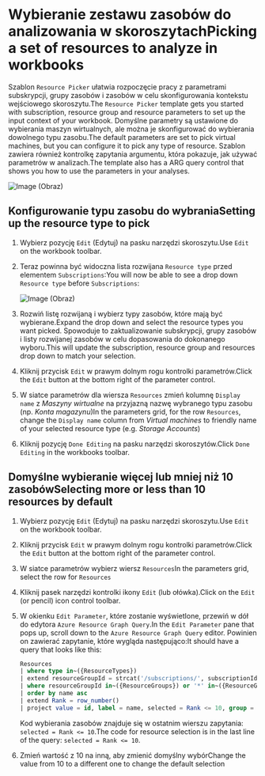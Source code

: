 # <a name="picking-a-set-of-resources-to-analyze-in-workbooks"></a><span data-ttu-id="a9288-101">Wybieranie zestawu zasobów do analizowania w skoroszytach</span><span class="sxs-lookup"><span data-stu-id="a9288-101">Picking a set of resources to analyze in workbooks</span></span>

<span data-ttu-id="a9288-102">Szablon `Resource Picker` ułatwia rozpoczęcie pracy z parametrami subskrypcji, grupy zasobów i zasobów w celu skonfigurowania kontekstu wejściowego skoroszytu.</span><span class="sxs-lookup"><span data-stu-id="a9288-102">The `Resource Picker` template gets you started with subscription, resource group and resource parameters to set up the input context of your workbook.</span></span> <span data-ttu-id="a9288-103">Domyślne parametry są ustawione do wybierania maszyn wirtualnych, ale można je skonfigurować do wybierania dowolnego typu zasobu.</span><span class="sxs-lookup"><span data-stu-id="a9288-103">The default parameters are set to pick virtual machines, but you can configure it to pick any type of resource.</span></span> <span data-ttu-id="a9288-104">Szablon zawiera również kontrolkę zapytania argumentu, która pokazuje, jak używać parametrów w analizach.</span><span class="sxs-lookup"><span data-stu-id="a9288-104">The template also has a ARG query control that shows you how to use the parameters in your analyses.</span></span>

![Image (Obraz)](Full.png)

## <a name="setting-up-the-resource-type-to-pick"></a><span data-ttu-id="a9288-106">Konfigurowanie typu zasobu do wybrania</span><span class="sxs-lookup"><span data-stu-id="a9288-106">Setting up the resource type to pick</span></span>

1. <span data-ttu-id="a9288-107">Wybierz pozycję `Edit` (Edytuj) na pasku narzędzi skoroszytu.</span><span class="sxs-lookup"><span data-stu-id="a9288-107">Use `Edit` on the workbook toolbar.</span></span>
2. <span data-ttu-id="a9288-108">Teraz powinna być widoczna lista rozwijana `Resource type` przed elementem `Subscriptions`:</span><span class="sxs-lookup"><span data-stu-id="a9288-108">You will now be able to see a drop down `Resource type` before `Subscriptions`:</span></span>

    ![Image (Obraz)](Parameter.png)
3. <span data-ttu-id="a9288-110">Rozwiń listę rozwijaną i wybierz typy zasobów, które mają być wybierane.</span><span class="sxs-lookup"><span data-stu-id="a9288-110">Expand the drop down and select the resource types you want picked.</span></span> <span data-ttu-id="a9288-111">Spowoduje to zaktualizowanie subskrypcji, grupy zasobów i listy rozwijanej zasobów w celu dopasowania do dokonanego wyboru.</span><span class="sxs-lookup"><span data-stu-id="a9288-111">This will update the subscription, resource group and resources drop down to match your selection.</span></span>
4. <span data-ttu-id="a9288-112">Kliknij przycisk `Edit` w prawym dolnym rogu kontrolki parametrów.</span><span class="sxs-lookup"><span data-stu-id="a9288-112">Click the `Edit` button at the bottom right of the parameter control.</span></span>
5. <span data-ttu-id="a9288-113">W siatce parametrów dla wiersza `Resources` zmień kolumnę `Display name` z _Maszyny wirtualne_ na przyjazną nazwę wybranego typu zasobu (np. _Konta magazynu_)</span><span class="sxs-lookup"><span data-stu-id="a9288-113">In the parameters grid, for the row `Resources`, change the `Display name` column from _Virtual machines_ to friendly name of your selected resource type (e.g. _Storage Accounts_)</span></span>
6. <span data-ttu-id="a9288-114">Kliknij pozycję `Done Editing` na pasku narzędzi skoroszytów.</span><span class="sxs-lookup"><span data-stu-id="a9288-114">Click `Done Editing` in the workbooks toolbar.</span></span>

## <a name="selecting-more-or-less-than-10-resources-by-default"></a><span data-ttu-id="a9288-115">Domyślne wybieranie więcej lub mniej niż 10 zasobów</span><span class="sxs-lookup"><span data-stu-id="a9288-115">Selecting more or less than 10 resources by default</span></span>

1. <span data-ttu-id="a9288-116">Wybierz pozycję `Edit` (Edytuj) na pasku narzędzi skoroszytu.</span><span class="sxs-lookup"><span data-stu-id="a9288-116">Use `Edit` on the workbook toolbar.</span></span>
2. <span data-ttu-id="a9288-117">Kliknij przycisk `Edit` w prawym dolnym rogu kontrolki parametrów.</span><span class="sxs-lookup"><span data-stu-id="a9288-117">Click the `Edit` button at the bottom right of the parameter control.</span></span>
3. <span data-ttu-id="a9288-118">W siatce parametrów wybierz wiersz `Resources`</span><span class="sxs-lookup"><span data-stu-id="a9288-118">In the parameters grid, select the row for `Resources`</span></span>
4. <span data-ttu-id="a9288-119">Kliknij pasek narzędzi kontrolki ikony `Edit` (lub ołówka).</span><span class="sxs-lookup"><span data-stu-id="a9288-119">Click on the `Edit` (or pencil) icon control toolbar.</span></span>
5. <span data-ttu-id="a9288-120">W okienku `Edit Parameter`, które zostanie wyświetlone, przewiń w dół do edytora `Azure Resource Graph Query`.</span><span class="sxs-lookup"><span data-stu-id="a9288-120">In the `Edit Parameter` pane that pops up, scroll down to the `Azure Resource Graph Query` editor.</span></span> <span data-ttu-id="a9288-121">Powinien on zawierać zapytanie, które wygląda następująco:</span><span class="sxs-lookup"><span data-stu-id="a9288-121">It should have a query that looks like this:</span></span>
    ```sql
    Resources
    | where type in~({ResourceTypes})
    | extend resourceGroupId = strcat('/subscriptions/', subscriptionId, '/resourceGroups/', resourceGroup)
    | where resourceGroupId in~({ResourceGroups}) or '*' in~({ResourceGroups})
    | order by name asc
    | extend Rank = row_number()
    | project value = id, label = name, selected = Rank <= 10, group = resourceGroup
    ```
    <span data-ttu-id="a9288-122">Kod wybierania zasobów znajduje się w ostatnim wierszu zapytania: `selected = Rank <= 10`.</span><span class="sxs-lookup"><span data-stu-id="a9288-122">The code for resource selection is in the last line of the query: `selected = Rank <= 10`.</span></span> 

6. <span data-ttu-id="a9288-123">Zmień wartość z 10 na inną, aby zmienić domyślny wybór</span><span class="sxs-lookup"><span data-stu-id="a9288-123">Change the value from 10 to a different one to change the default selection</span></span>